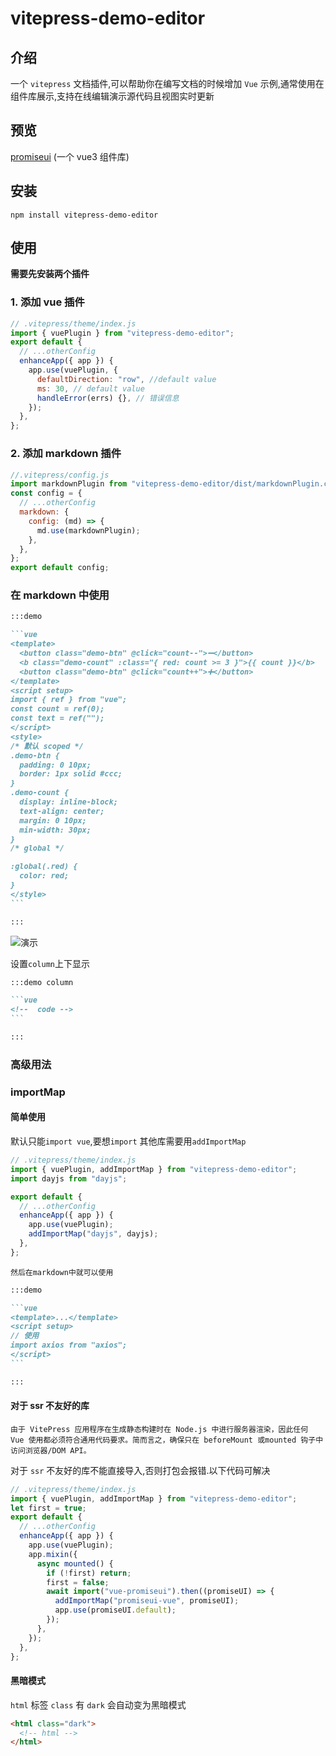 # vitepress-demo-editor

## 介绍

一个 `vitepress` 文档插件,可以帮助你在编写文档的时候增加 `Vue` 示例,通常使用在组件库展示,支持在线编辑演示源代码且视图实时更新

## 预览

[promiseui](http://ui.coderly.top/components/button/) (一个 vue3 组件库)

## 安装

`npm install vitepress-demo-editor`

## 使用

**需要先安装两个插件**

### 1. 添加 vue 插件

```js
// .vitepress/theme/index.js
import { vuePlugin } from "vitepress-demo-editor";
export default {
  // ...otherConfig
  enhanceApp({ app }) {
    app.use(vuePlugin, {
      defaultDirection: "row", //default value
      ms: 30, // default value
      handleError(errs) {}, // 错误信息
    });
  },
};
```

### 2. 添加 markdown 插件

```js
//.vitepress/config.js
import markdownPlugin from "vitepress-demo-editor/dist/markdownPlugin.cjs";
const config = {
  // ...otherConfig
  markdown: {
    config: (md) => {
      md.use(markdownPlugin);
    },
  },
};
export default config;
```

### 在 markdown 中使用

````md
:::demo

```vue
<template>
  <button class="demo-btn" @click="count--">➖</button>
  <b class="demo-count" :class="{ red: count >= 3 }">{{ count }}</b>
  <button class="demo-btn" @click="count++">➕</button>
</template>
<script setup>
import { ref } from "vue";
const count = ref(0);
const text = ref("");
</script>
<style>
/* 默认 scoped */
.demo-btn {
  padding: 0 10px;
  border: 1px solid #ccc;
}
.demo-count {
  display: inline-block;
  text-align: center;
  margin: 0 10px;
  min-width: 30px;
}
/* global */

:global(.red) {
  color: red;
}
</style>
```

:::
````

![演示](https://p3-juejin.byteimg.com/tos-cn-i-k3u1fbpfcp/a6d7c98390c34792b61e6bd77c85074a~tplv-k3u1fbpfcp-watermark.image?)

设置`column`上下显示

````md
:::demo column

```vue
<!--  code -->
```

:::
````

### 高级用法

### importMap

#### 简单使用

默认只能`import vue`,要想`import` 其他库需要用`addImportMap`

```js
// .vitepress/theme/index.js
import { vuePlugin, addImportMap } from "vitepress-demo-editor";
import dayjs from "dayjs";

export default {
  // ...otherConfig
  enhanceApp({ app }) {
    app.use(vuePlugin);
    addImportMap("dayjs", dayjs);
  },
};
```

`然后在markdown中就可以使用`

````md
:::demo

```vue
<template>...</template>
<script setup>
// 使用
import axios from "axios";
</script>
```

:::
````

#### 对于 ssr 不友好的库

`由于 VitePress 应用程序在生成静态构建时在 Node.js 中进行服务器渲染，因此任何 Vue 使用都必须符合通用代码要求。简而言之，确保只在 beforeMount 或mounted 钩子中访问浏览器/DOM API。`

对于 `ssr` 不友好的库不能直接导入,否则打包会报错.以下代码可解决

```js
// .vitepress/theme/index.js
import { vuePlugin, addImportMap } from "vitepress-demo-editor";
let first = true;
export default {
  // ...otherConfig
  enhanceApp({ app }) {
    app.use(vuePlugin);
    app.mixin({
      async mounted() {
        if (!first) return;
        first = false;
        await import("vue-promiseui").then((promiseUI) => {
          addImportMap("promiseui-vue", promiseUI);
          app.use(promiseUI.default);
        });
      },
    });
  },
};
```

#### 黑暗模式

`html` 标签 `class` 有 `dark` 会自动变为黑暗模式

```html
<html class="dark">
  <!-- html -->
</html>
```
